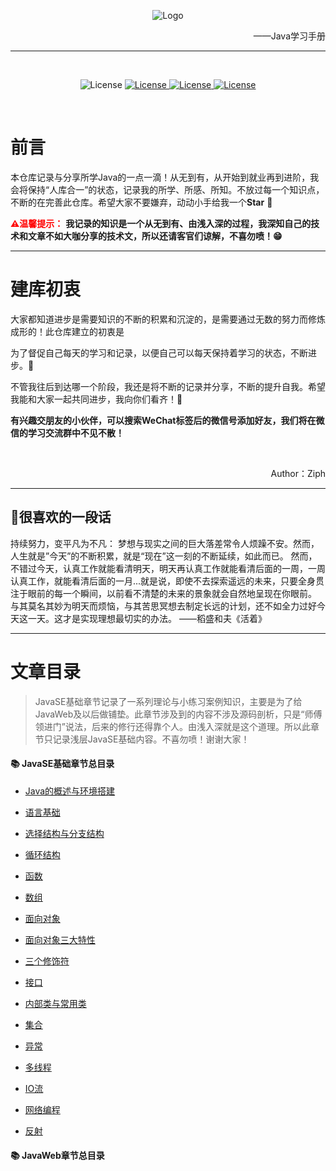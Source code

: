 <p align="center"><img src="https://gitee.com/Ziphtracks/JavaLearningmanual/raw/master/media/logo.png" alt="Logo"></p>
<p align="right">——Java学习手册</p>
<hr/>
<br />
<p align="center">
		<img src="https://img.shields.io/badge/Language-Java-green" alt="License">
  <a href="">
		<img src="https://img.shields.io/badge/WeChat-apeng0418-lightgrey.svg" alt="License">
	</a>
  <a href="https://blog.csdn.net/weixin_44170221">
		<img src="https://img.shields.io/badge/文档资料-downloads-blue.svg" alt="License">
	</a>
	<a href="https://blog.csdn.net/weixin_44170221">
		<img src="https://img.shields.io/badge/CSDN-@Ziph-red.svg" alt="License">
	</a>
</p>


<br />

# 前言

本仓库记录与分享所学Java的一点一滴！从无到有，从开始到就业再到进阶，我会将保持“人库合一”的状态，记录我的所学、所感、所知。不放过每一个知识点，不断的在完善此仓库。希望大家不要嫌弃，动动小手给我一个**Star** 🙏

<font color="red">**⚠温馨提示：** </font> **我记录的知识是一个从无到有、由浅入深的过程，我深知自己的技术和文章不如大咖分享的技术文，所以还请客官们谅解，不喜勿喷！😁** 

------

# 建库初衷

大家都知道进步是需要知识的不断的积累和沉淀的，是需要通过无数的努力而修炼成形的！此仓库建立的初衷是

为了督促自己每天的学习和记录，以便自己可以每天保持着学习的状态，不断进步。👊

不管我往后到达哪一个阶段，我还是将不断的记录并分享，不断的提升自我。希望我能和大家一起共同进步，我向你们看齐！🤞

**有兴趣交朋友的小伙伴，可以搜索WeChat标签后的微信号添加好友，我们将在微信的学习交流群中不见不散！** 

<br />

<p align="right">Author：Ziph</p>

------

## 📌**很喜欢的一段话** 

持续努力，变平凡为不凡： 梦想与现实之间的巨大落差常令人烦躁不安。然而，人生就是”今天”的不断积累，就是“现在”这一刻的不断延续，如此而已。 然而，不错过今天，认真工作就能看清明天，明天再认真工作就能看清后面的一周，一周认真工作，就能看清后面的一月...就是说，即使不去探索遥远的未来，只要全身贯注于眼前的每一个瞬间，以前看不清楚的未来的景象就会自然地呈现在你眼前。 与其莫名其妙为明天而烦恼，与其苦思冥想去制定长远的计划，还不如全力过好今天这一天。这才是实现理想最切实的办法。 ——稻盛和夫《活着》 

------

# 文章目录

> JavaSE基础章节记录了一系列理论与小练习案例知识，主要是为了给JavaWeb及以后做铺垫。此章节涉及到的内容不涉及源码剖析，只是“师傅领进门”说法，后来的修行还得靠个人。由浅入深就是这个道理。所以此章节只记录浅层JavaSE基础内容。不喜勿喷！谢谢大家！

#### 📚  JavaSE基础章节总目录

- [Java的概述与环境搭建](https://github.com/Ziphtracks/JavaLearningmanual/blob/master/docs/Java-Standard-Edition/Java的概述与环境搭建.md)
- [语言基础](https://github.com/Ziphtracks/JavaLearningmanual/blob/master/docs/Java-Standard-Edition/Java语言基础.md)
- [选择结构与分支结构](https://github.com/Ziphtracks/JavaLearningmanual/blob/master/docs/Java-Standard-Edition/Java选择结构与分支结构.md)
- [循环结构](https://github.com/Ziphtracks/JavaLearningmanual/blob/master/docs/Java-Standard-Edition/Java循环结构.md)
- [函数](https://github.com/Ziphtracks/JavaLearningmanual/blob/master/docs/Java-Standard-Edition/Java函数.md)
- [数组](https://github.com/Ziphtracks/JavaLearningmanual/blob/master/docs/Java-Standard-Edition/Java数组.md)
- [面向对象](https://github.com/Ziphtracks/JavaLearningmanual/blob/master/docs/Java-Standard-Edition/Java面向对象.md)
- [面向对象三大特性](https://github.com/Ziphtracks/JavaLearningmanual/blob/master/docs/Java-Standard-Edition/Java面向对象三大特性.md)

- [三个修饰符](https://github.com/Ziphtracks/JavaLearningmanual/blob/master/docs/Java-Standard-Edition/Java三个修饰符.md)
- [接口](https://github.com/Ziphtracks/JavaLearningmanual/blob/master/docs/Java-Standard-Edition/Java接口.md)
- [内部类与常用类](https://github.com/Ziphtracks/JavaLearningmanual/blob/master/docs/Java-Standard-Edition/Java内部类与常用类.md)
- [集合](https://github.com/Ziphtracks/JavaLearningmanual/blob/master/docs/Java-Standard-Edition/Java集合.md)
- [异常](https://github.com/Ziphtracks/JavaLearningmanual/blob/master/docs/Java-Standard-Edition/Java异常.md)
- [多线程](https://github.com/Ziphtracks/JavaLearningmanual/blob/master/docs/Java-Standard-Edition/Java多线程.md)
- [IO流](https://github.com/Ziphtracks/JavaLearningmanual/blob/master/docs/Java-Standard-Edition/JavaIO流.md)
- [网络编程](https://github.com/Ziphtracks/JavaLearningmanual/blob/master/docs/Java-Standard-Edition/Java网络编程.md)
- [反射](https://github.com/Ziphtracks/JavaLearningmanual/blob/master/docs/Java-Standard-Edition/Java反射.md)

#### 📚  JavaWeb章节总目录

